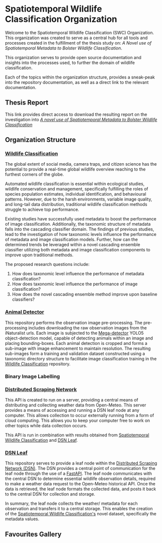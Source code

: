 # Spatiotemporal Wildlife Classification Organization

Welcome to the Spatiotemporal Wildlife Classification (SWC) Organization. 
This organization was created to serve as a central hub for all tools and processes created in the fulfillment of 
the thesis study on: _A Novel use of Spatiotemporal Metadata to Bolster Wildlife Classification_.

This organization serves to provide open source documentation and insights into the processes used, to further the 
domain of wildlife classification. 

Each of the topics within the organization structure, provides a sneak-peak into the repository documentation, as well 
as a direct link to the relevant documentation.

## Thesis Report
This link provides direct access to download the resulting report on the investigation into [_A novel use of Spatiotemporal Metadata to Bolster Wildlife Classification_](resources/spatiotemporal_wildlife_classification_version_2_v2_website.pdf)

## Organization Structure

### [Wildlife Classification](https://spatiotemporal-wildlife-classification.github.io/Wildlife-Classification/)
The global extent of social media, camera traps, and citizen science has the potential to provide 
a real-time global wildlife overview reaching to the furthest corners of the globe.

Automated wildlife classification is essential within ecological studies, wildlife conservation and management, 
specifically fulfilling the roles of species population estimates, individual identification, and behavioural patterns.
However, due to the harsh environments, variable image quality, and long-tail data distribution, traditional 
wildlife classification methods struggle to achieve top performance. 

Existing studies have successfully used metadata to boost the performance of image classification. 
Additionally, the taxonomic structure of metadata falls into the cascading classifier domain. 
The findings of previous studies, lead to the investigation of how taxonomic levels influence the performance 
of metadata and image classification models. Further, how can the determined trends be leveraged within a novel 
cascading ensemble classifier utilizing both metadata and image classification components to improve upon traditional 
methods.

The proposed research questions include:

1. How does taxonomic level influence the performance of metadata classification?
2. How does taxonomic level influence the performance of image classification?
3. How does the novel cascading ensemble method improve upon baseline classifiers?

### [Animal Detector](https://spatiotemporal-wildlife-classification.github.io/Animal-Detector/)
This repository performs the observation image pre-processing. 
The pre-processing includes downloading the raw observation images from the iNaturalist urls. 
Each image is subjected to the [Mega-detector](https://github.com/microsoft/CameraTraps/blob/main/megadetector.md) YOLO5 object-detection model, capable of detecting animals within an image 
and placing bounding-boxes. Each animal detection is cropped and forms a sub-image with image enhancement to maintain resolution.
The resulting sub-images form a training and validation dataset constructed using a taxonomic directory structure to facilitate 
image classification training in the [Wildlife Classification](https://spatiotemporal-wildlife-classification.github.io/Wildlife-Classification/) repository.

### Binary Image Labelling

### [Distributed Scraping Network](https://spatiotemporal-wildlife-classification.github.io/Distributed-Scraping-Network/)
This API is created to run on a server, providing a central means of distributing and collecting weather data from
Open-Meteo. 
This server provides a means of accessing and running a DSN leaf node at any computer. 
This allows collection to occur externally running from a form of cloud computing. 
This allows you to keep your computer free to work on other topics while data collection occurs.

This API is run in combination with results obtained from [Spatiotemporal Wildlife Classification](https://trav-d13.github.io/spatiotemporal_wildlife_classification/) and [DSN Leaf](https://spatiotemporal-wildlife-classification.github.io/DSN-Leaf/).


### [DSN Leaf](https://spatiotemporal-wildlife-classification.github.io/DSN-Leaf/)
This repository serves to provide a leaf node within the [Distributed Scraping Network (DSN)](https://spatiotemporal-wildlife-classification.github.io/Distributed-Scraping-Network/). 
The DSN provides a central point of communication for the leaf node through the use of a [FastAPI](https://fastapi.tiangolo.com/).
The leaf node communicates with the central DSN to determine essential wildlife observation details, 
required to make a weather data request to the Open-Meteo historical API. Once the data is retrieved, the leaf node formats the collected data, and posts it back to the central DSN for collection and storage. 

In summary, the leaf node collects the weather/ metadata for each observation and transfers it to a central storage. 
This enables the creation of the [Spatiotemporal Wildlife Classification's]((https://trav-d13.github.io/spatiotemporal_wildlife_classification/)) novel dataset, specifically the metadata values.

## Favourites Gallery 

